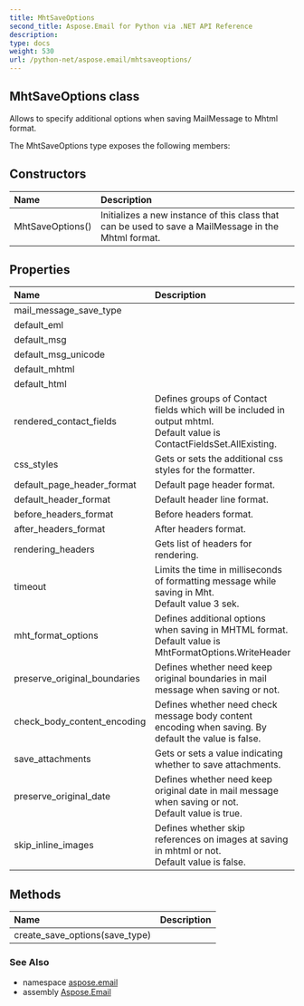 ```yaml
---
title: MhtSaveOptions
second_title: Aspose.Email for Python via .NET API Reference
description: 
type: docs
weight: 530
url: /python-net/aspose.email/mhtsaveoptions/
---
```


## MhtSaveOptions class

Allows to specify additional options when saving MailMessage to Mhtml format.

The MhtSaveOptions type exposes the following members:
## Constructors
| Name | Description |
| :- | :- |
|MhtSaveOptions()|Initializes a new instance of this class that can be used to save a MailMessage in the Mhtml format.|
## Properties
| Name | Description |
| :- | :- |
|mail_message_save_type|  |
|default_eml|  |
|default_msg|  |
|default_msg_unicode|  |
|default_mhtml|  |
|default_html|  |
|rendered_contact_fields|Defines groups of Contact fields which will be included in output mhtml.<br/>            Default value is ContactFieldsSet.AllExisting.|
|css_styles|Gets or sets the additional css styles for the formatter.|
|default_page_header_format|Default page header format.|
|default_header_format|Default header line format.|
|before_headers_format|Before headers format.|
|after_headers_format|After headers format.|
|rendering_headers|Gets list of headers for rendering.|
|timeout|Limits the time in milliseconds of formatting message while saving in Mht.<br/>            Default value 3 sek.|
|mht_format_options|Defines additional options when saving in MHTML format.<br/>            Default value is MhtFormatOptions.WriteHeader | MhtFormatOptions.WriteOutlineAttachments.|
|preserve_original_boundaries|Defines whether need keep original boundaries in mail message when saving or not.|
|check_body_content_encoding|Defines whether need check message body content encoding when saving. By default the value is false.|
|save_attachments|Gets or sets a value indicating whether to save attachments.|
|preserve_original_date|Defines whether need keep original date in mail message when saving or not.<br/>            Default value is true.|
|skip_inline_images|Defines whether skip references on images at saving in mhtml or not.<br/>            Default value is false.|
## Methods
| Name | Description |
| :- | :- |
|create_save_options(save_type)|  |

### See Also

* namespace [aspose.email](/email/python-net/aspose.email/)
* assembly [Aspose.Email](/email/python-net/)

